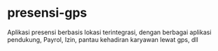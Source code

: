 # presensi-gps
Aplikasi presensi berbasis lokasi terintegrasi, dengan berbagai aplikasi pendukung, Payrol, Izin, pantau kehadiran karyawan lewat gps, dll
